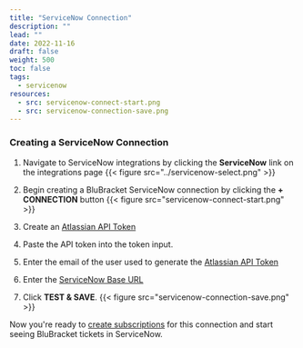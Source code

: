 ```yaml
---
title: "ServiceNow Connection"
description: ""
lead: ""
date: 2022-11-16
draft: false
weight: 500
toc: false
tags:
  - servicenow
resources:
  - src: servicenow-connect-start.png
  - src: servicenow-connection-save.png
---
```

### Creating a ServiceNow Connection

1. Navigate to ServiceNow integrations by clicking the **ServiceNow** link on the integrations page
{{< figure src="../servicenow-select.png" >}}

2. Begin creating a BluBracket ServiceNow connection by clicking the **+ CONNECTION** button
{{< figure src="servicenow-connect-start.png" >}}

3. Create an [Atlassian API Token](https://support.atlassian.com/atlassian-account/docs/manage-api-tokens-for-your-atlassian-account/)

4. Paste the API token into the token input.

5. Enter the email of the user used to generate the [Atlassian API Token](https://support.atlassian.com/atlassian-account/docs/manage-api-tokens-for-your-atlassian-account/)

6. Enter the [ServiceNow Base URL](https://confluence.atlassian.com/adminservicenowserver/configuring-the-base-url-938847830.html)

7. Click **TEST & SAVE**.
{{< figure src="servicenow-connection-save.png" >}}

Now you're ready to [create subscriptions](/how-to/ticketing/servicenow/subscription/) for this connection and start seeing BluBracket tickets in ServiceNow.
